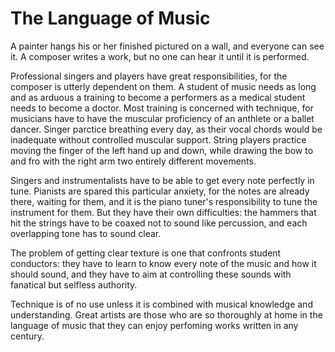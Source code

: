 # The Language of Music

A painter hangs his or her finished pictured on a wall, and everyone can see it. A composer writes a work, but no one can hear it until it is performed.

Professional singers and players have great responsibilities, for the composer is utterly dependent on them. A student of music needs as long and as arduous a training to become a performers as a medical student needs to become a doctor. Most training is concerned with technique, for musicians have to have the muscular proficiency of an anthlete or a ballet dancer. Singer parctice breathing every day, as their vocal chords would be inadequate without controlled muscular support. String players practice moving the finger of the left hand up and down, while drawing the bow to and fro with the right arm two entirely different movements.

Singers and instrumentalists have to be able to get every note perfectly in tune. Pianists are spared this particular anxiety, for the notes are already there, waiting for them, and it is the piano tuner's responsibility to tune the instrument for them. But they have their own difficulties: the hammers that hit the strings have to be coaxed not to sound like percussion, and each overlapping tone has to sound clear.

The problem of getting clear texture is one that confronts student conductors: they have to learn  to  know every note of the music and how it should sound, and they have to aim at controlling these sounds with fanatical but selfless authority.

Technique is of no use unless it is combined with musical knowledge and understanding. Great artists are those who are so thoroughly at home in the language of music that they can enjoy perfoming works written in any century.

